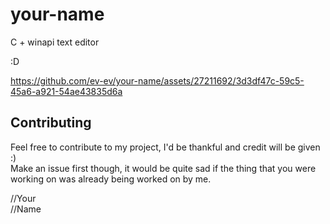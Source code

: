 # your-name

C + winapi text editor

:D



https://github.com/ev-ev/your-name/assets/27211692/3d3df47c-59c5-45a6-a921-54ae43835d6a

## Contributing
Feel free to contribute to my project, I'd be thankful and credit will be given :)<br>
Make an issue first though, it would be quite sad if the thing that you were working on was already being worked on by me.

//Your<br>
//Name
